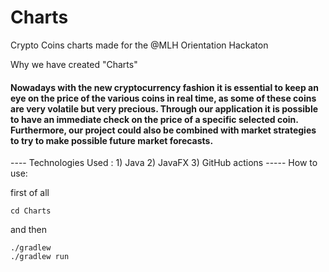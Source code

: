 # Charts
Crypto Coins charts made for the @MLH Orientation Hackaton

Why we have created "Charts" 

<h4>
Nowadays with the new cryptocurrency fashion it is essential to keep an eye on the price of the various coins in real time, as some of these coins are very volatile but very precious. Through our application it is possible to have an immediate check on the price of a specific selected coin. Furthermore, our project could also be combined with market strategies to try to make possible future market forecasts. </h4>
 ----
  Technologies Used  :
  1) Java
  2) JavaFX
  3) GitHub actions 
-----
How to use: 

first of all 
```
cd Charts
```
and then 
```
./gradlew 
./gradlew run
```
